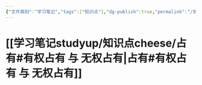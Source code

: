 ```yaml
---
{"文件类别":"学习笔记","tags":["知识点"],"dg-publish":true,"permalink":"/学习笔记studyup/知识点cheese/有权占有/","dgPassFrontmatter":true,"created":"2024-10-11T10:33:57.364+08:00","updated":"2024-10-19T20:56:34.532+08:00"}
---
```


# [[学习笔记studyup/知识点cheese/占有#有权占有 与 无权占有\|占有#有权占有 与 无权占有]]
